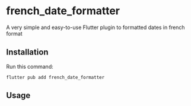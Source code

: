 # french_date_formatter

A very simple and easy-to-use Flutter plugin to formatted dates in french format

## Installation

Run this command:

```
flutter pub add french_date_formatter
```

## Usage

